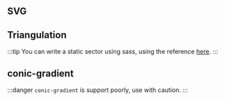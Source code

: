 ## SVG

<sector-svg/>

## Triangulation

<sector-trangle/>

:::tip
You can write a static sector using sass, using the reference <a href="https://github.com/QiShaoXuan/css_tricks/blob/master/docs/.vuepress/components/sector/trangle.vue">here</a>.
:::

## conic-gradient

<sector-gradient/>

:::danger
`conic-gradient` is support poorly, use with caution.
:::


